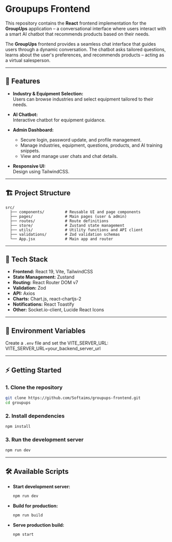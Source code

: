 # Groupups Frontend

This repository contains the **React** frontend implementation for the **GroupUps** application – a conversational interface where users interact with a smart AI chatbot that recommends products based on their needs.

The **GroupUps** frontend provides a seamless chat interface that guides users through a dynamic conversation. The chatbot asks tailored questions, learns about the user's preferences, and recommends products – acting as a virtual salesperson.

---

## 🚀 Features

- **Industry & Equipment Selection:**  
  Users can browse industries and select equipment tailored to their needs.

- **AI Chatbot:**  
  Interactive chatbot for equipment guidance.

- **Admin Dashboard:**

  - Secure login, password update, and profile management.
  - Manage industries, equipment, questions, products, and AI training snippets.
  - View and manage user chats and chat details.

- **Responsive UI:**  
  Design using TailwindCSS.

---

## 🏗️ Project Structure

```
src/
  ├── components/         # Reusable UI and page components
  ├── pages/              # Main pages (user & admin)
  ├── routes/             # Route definitions
  ├── store/              # Zustand state management
  ├── utils/              # Utility functions and API client
  ├── validations/        # Zod validation schemas
  └── App.jsx             # Main app and router
```

---

## 🧩 Tech Stack

- **Frontend:** React 19, Vite, TailwindCSS
- **State Management:** Zustand
- **Routing:** React Router DOM v7
- **Validation:** Zod
- **API:** Axios
- **Charts:** Chart.js, react-chartjs-2
- **Notifications:** React Toastify
- **Other:** Socket.io-client, Lucide React Icons

---

## 📁 Environment Variables

Create a `.env` file and set the VITE_SERVER_URL:
VITE_SERVER_URL=your_backend_server_url

---

## ⚡ Getting Started

### 1. **Clone the repository**

```sh
git clone https://github.com/Softaims/groupups-frontend.git
cd groupups
```

### 2. **Install dependencies**

```sh
npm install
```

### 3. **Run the development server**

```sh
npm run dev
```

---

## 🛠️ Available Scripts

- **Start development server:**

  ```sh
  npm run dev
  ```

- **Build for production:**

  ```sh
  npm run build
  ```

- **Serve production build:**
  ```sh
  npm start
  ```
